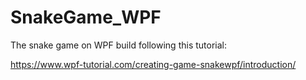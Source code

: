 # SnakeGame_WPF

The snake game on WPF build following this tutorial:

https://www.wpf-tutorial.com/creating-game-snakewpf/introduction/
